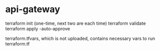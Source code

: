 # api-gateway
terraform init (one-time, next two are each time)
terraform validate
terraform apply -auto-approve

terraform.tfvars, which is not uploaded, contains necessary vars to run terraform.tf
